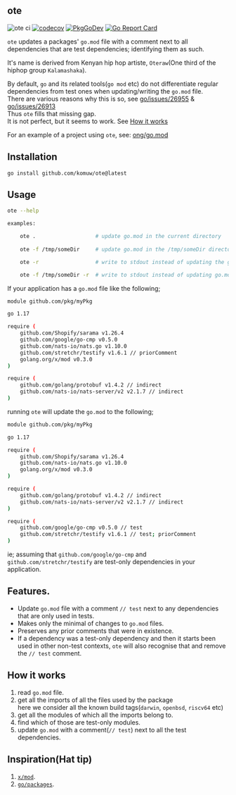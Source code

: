 ## ote          

![ote ci](https://github.com/komuw/ote/workflows/ote%20ci/badge.svg?branch=main)
[![codecov](https://codecov.io/gh/komuw/ote/branch/main/graph/badge.svg)](https://codecov.io/gh/komuw/ote)
[![PkgGoDev](https://pkg.go.dev/badge/https://pkg.go.dev/github.com/komuw/ote)](https://pkg.go.dev/github.com/komuw/ote)
[![Go Report Card](https://goreportcard.com/badge/github.com/komuw/ote)](https://goreportcard.com/report/github.com/komuw/ote)


`ote` updates a packages' `go.mod` file with a comment next to all dependencies that are test dependencies; identifying them as such.   

It's name is derived from Kenyan hip hop artiste, `Oteraw`(One third of the hiphop group `Kalamashaka`).                               

By default, `go` and its related tools(`go mod` etc) do not differentiate regular dependencies from test ones when updating/writing the `go.mod` file.    
There are various reasons why this is so, see [go/issues/26955](https://github.com/golang/go/issues/26955) & [go/issues/26913](https://github.com/golang/go/issues/26913)      
Thus `ote` fills that missing gap.   
It is not perfect, but it seems to work. See [How it works](#how-it-works)        

For an example of a project using `ote`, see: [ong/go.mod](https://github.com/komuw/ong/blob/v0.0.73/go.mod)                


## Installation

```shell
go install github.com/komuw/ote@latest
```           


## Usage
```bash
ote --help
```
```bash
examples:

    ote .                   # update go.mod in the current directory
        
    ote -f /tmp/someDir     # update go.mod in the /tmp/someDir directory

    ote -r                  # write to stdout instead of updating the go.mod in the current directory

    ote -f /tmp/someDir -r  # write to stdout instead of updating go.mod file in the /tmp/someDir directory.  
```

If your application has a `go.mod` file like the following;
```bash
module github.com/pkg/myPkg

go 1.17

require (
	github.com/Shopify/sarama v1.26.4
	github.com/google/go-cmp v0.5.0
	github.com/nats-io/nats.go v1.10.0
	github.com/stretchr/testify v1.6.1 // priorComment
	golang.org/x/mod v0.3.0
)

require (
	github.com/golang/protobuf v1.4.2 // indirect
	github.com/nats-io/nats-server/v2 v2.1.7 // indirect
)
```
running `ote` will update the `go.mod` to the following;
```bash
module github.com/pkg/myPkg

go 1.17

require (
	github.com/Shopify/sarama v1.26.4
	github.com/nats-io/nats.go v1.10.0
	golang.org/x/mod v0.3.0
)

require (
	github.com/golang/protobuf v1.4.2 // indirect
	github.com/nats-io/nats-server/v2 v2.1.7 // indirect
)

require (
	github.com/google/go-cmp v0.5.0 // test
	github.com/stretchr/testify v1.6.1 // test; priorComment
)
```
ie; assuming that `github.com/google/go-cmp` and `github.com/stretchr/testify` are test-only dependencies in your application.


## Features.
- Update `go.mod` file with a comment `// test` next to any dependencies that are only used in tests.
- Makes only the minimal of changes to `go.mod` files.
- Preserves any prior comments that were in existence.
- If a dependency was a test-only dependency and then it starts been used in other non-test contexts, `ote` will also recognise that and remove the `// test` comment.


## How it works  
1. read `go.mod` file.
2. get all the imports of all the files used by the package    
  here we consider all the known build tags(`darwin`, `openbsd`, `riscv64` etc)    
3. get all the modules of which all the imports belong to.    
4. find which of those are test-only modules.   
5. update `go.mod` with a comment(`// test`) next to all the test dependencies.


## Inspiration(Hat tip)
1. [`x/mod`](https://pkg.go.dev/golang.org/x/mod).
2. [`go/packages`](https://pkg.go.dev/golang.org/x/tools/go/packages).
